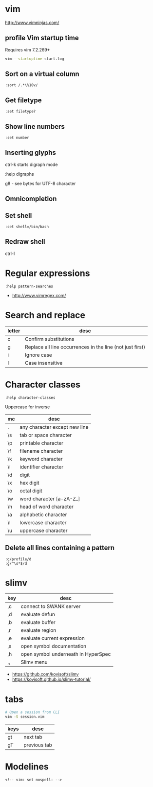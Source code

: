 # vim

<http://www.vimninjas.com/>

## profile Vim startup time

Requires vim 7.2.269+

```bash
vim --startuptime start.log
```

## Sort on a virtual column

```text
:sort /.*\%10v/
```

## Get filetype

```text
:set filetype?
```

## Show line numbers

```text
:set number
```

## Inserting glyphs

ctrl-k starts digraph mode

:help digraphs

g8 - see bytes for UTF-8 character

## Omnicompletion

<C-X><C-O>

## Set shell

```
:set shell=/bin/bash
```

## Redraw shell

ctrl-l

# Regular expressions

`:help pattern-searches`

- http://www.vimregex.com/

 # Search and replace

letter | desc
---    | ---
c      | Confirm substitutions
g      | Replace all line occurrences in the line (not just first)
i      | Ignore case
I      | Case insensitive

 # Character classes

`:help character-classes`

Uppercase for inverse 

mc  | desc
--- | ---
.   | any character except new line
\s  | tab or space character
\p  | printable character
\f  | filename character
\k  | keyword character
\i  | identifier character
\d  | digit
\x  | hex digit
\o  | octal digit
\w  | word character [a-zA-Z_]
\h  | head of word character
\a  | alphabetic character
\l  | lowercase character
\u  | uppercase character

## Delete all lines containing a pattern

```text
:g/profile/d
:g/^\s*$/d
```

# slimv

key | desc
--- | ---
,c  | connect to SWANK server
,d  | evaluate defun
,b  | evaluate buffer
,r  | evaluate region
,e  | evaluate current expression
,s  | open symbol documentation
,h  | open symbol underneath in HyperSpec
,,  | Slimv menu

* https://github.com/kovisoft/slimv
* https://kovisoft.github.io/slimv-tutorial/

# tabs

```bash
# Open a session from CLI
vim -S session.vim
```

keys | desc
---  | ---
gt   | next tab
gT   | previous tab

# Modelines

```
<!-- vim: set nospell: -->
```

<!-- vim: set nospell: -->
